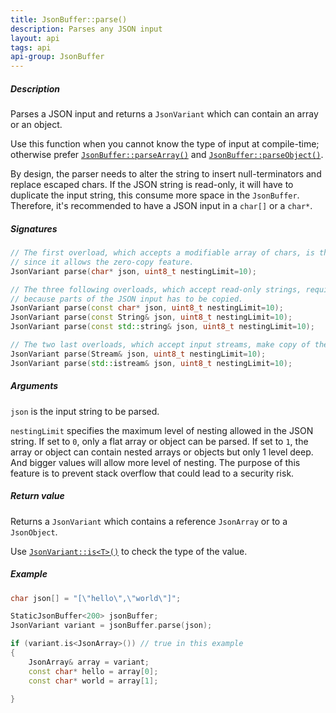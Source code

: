 ```yaml
---
title: JsonBuffer::parse()
description: Parses any JSON input
layout: api
tags: api
api-group: JsonBuffer
---
```


##### Description
Parses a JSON input and returns a `JsonVariant` which can contain an array or an object.

Use this function when you cannot know the type of input at compile-time; otherwise prefer [`JsonBuffer::parseArray()`]({{site.baseurl}}/api/jsonbuffer/parsearray/) and [`JsonBuffer::parseObject()`]({{site.baseurl}}/api/jsonbuffer/parseobject/).

By design, the parser needs to alter the string to insert null-terminators and replace escaped chars.
If the JSON string is read-only, it will have to duplicate the input string, this consume more space in the `JsonBuffer`.
Therefore, it's recommended to have a JSON input in a `char[]` or a `char*`.

##### Signatures
```c++
// The first overload, which accepts a modifiable array of chars, is the most efficient
// since it allows the zero-copy feature.
JsonVariant parse(char* json, uint8_t nestingLimit=10);

// The three following overloads, which accept read-only strings, require a bigger JsonBuffer
// because parts of the JSON input has to be copied.
JsonVariant parse(const char* json, uint8_t nestingLimit=10);
JsonVariant parse(const String& json, uint8_t nestingLimit=10);
JsonVariant parse(const std::string& json, uint8_t nestingLimit=10);

// The two last overloads, which accept input streams, make copy of the input too.
JsonVariant parse(Stream& json, uint8_t nestingLimit=10);
JsonVariant parse(std::istream& json, uint8_t nestingLimit=10);
```

##### Arguments

`json` is the input string to be parsed.

`nestingLimit` specifies the maximum level of nesting allowed in the JSON string.
If set to `0`, only a flat array or object can be parsed.
If set to `1`, the array or object can contain nested arrays or objects but only 1 level deep.
And bigger values will allow more level of nesting.
The purpose of this feature is to prevent stack overflow that could lead to a security risk.

##### Return value
Returns a `JsonVariant` which contains a reference `JsonArray` or to a `JsonObject`.

Use [`JsonVariant::is<T>()`]({{site.baseurl}}/api/jsonvariant/is/) to check the type of the value.

##### Example

```c++
char json[] = "[\"hello\",\"world\"]";

StaticJsonBuffer<200> jsonBuffer;
JsonVariant variant = jsonBuffer.parse(json);

if (variant.is<JsonArray>()) // true in this example
{
    JsonArray& array = variant;
    const char* hello = array[0];
    const char* world = array[1];

}
```
